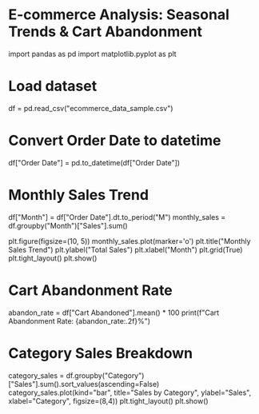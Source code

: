 # E-commerce Analysis: Seasonal Trends & Cart Abandonment
import pandas as pd
import matplotlib.pyplot as plt

# Load dataset
df = pd.read_csv("ecommerce_data_sample.csv")

# Convert Order Date to datetime
df["Order Date"] = pd.to_datetime(df["Order Date"])

# Monthly Sales Trend
df["Month"] = df["Order Date"].dt.to_period("M")
monthly_sales = df.groupby("Month")["Sales"].sum()

plt.figure(figsize=(10, 5))
monthly_sales.plot(marker='o')
plt.title("Monthly Sales Trend")
plt.ylabel("Total Sales")
plt.xlabel("Month")
plt.grid(True)
plt.tight_layout()
plt.show()

# Cart Abandonment Rate
abandon_rate = df["Cart Abandoned"].mean() * 100
print(f"Cart Abandonment Rate: {abandon_rate:.2f}%")

# Category Sales Breakdown
category_sales = df.groupby("Category")["Sales"].sum().sort_values(ascending=False)
category_sales.plot(kind="bar", title="Sales by Category", ylabel="Sales", xlabel="Category", figsize=(8,4))
plt.tight_layout()
plt.show()
